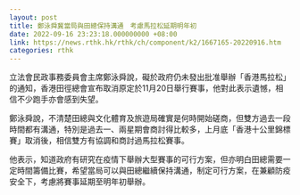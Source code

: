 ```yaml
---
layout: post
title: 鄭泳舜冀當局與田總保持溝通　考慮馬拉松延期明年初
date: 2022-09-16 23:23:18.000000000 +08:00
link: https://news.rthk.hk/rthk/ch/component/k2/1667165-20220916.htm
categories: rthk
---
```


立法會民政事務委員會主席鄭泳舜說，礙於政府仍未發出批准舉辦「香港馬拉松」的通知，香港田徑總會宣布取消原定於11月20日舉行賽事，他對此表示遺憾，相信不少跑手亦會感到失望。

鄭泳舜說，不清楚田總與文化體育及旅遊局確實是何時開始磋商，但雙方過去一段時間都有溝通，特別是過去一、兩星期會商討得比較多，上月底「香港十公里錦標賽」取消後，相信雙方有協調和商討過馬拉松賽事。

他表示，知道政府有研究在疫情下舉辦大型賽事的可行方案，但亦明白田總需要一定時間籌備比賽，希望當局可以與田總繼續保持溝通，制定可行方案，在兼顧防疫安全下，考慮將賽事延期至明年初舉辦。
